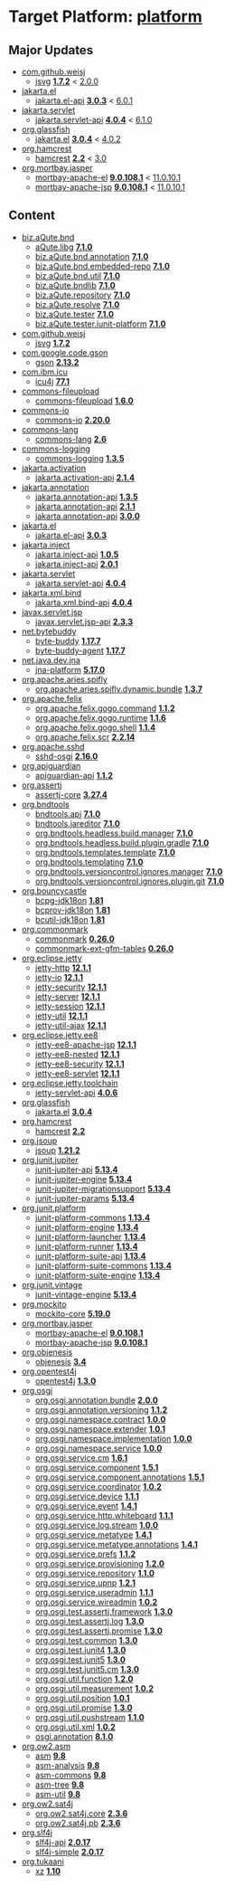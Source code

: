 # Target Platform: [platform](https://raw.githubusercontent.com/eclipse-platform/eclipse.platform.releng.aggregator/master/eclipse.platform.releng.prereqs.sdk/eclipse-sdk-prereqs.target)

## Major Updates
 - [com.github.weisj](https://repo.maven.apache.org/maven2/com/github/weisj/)
    - [jsvg](https://repo.maven.apache.org/maven2/com/github/weisj/jsvg/) **[1.7.2](https://repo.maven.apache.org/maven2/com/github/weisj/jsvg/1.7.2)** < [2.0.0](https://repo.maven.apache.org/maven2/com/github/weisj/jsvg/2.0.0/)
 - [jakarta.el](https://repo.maven.apache.org/maven2/jakarta/el/)
    - [jakarta.el-api](https://repo.maven.apache.org/maven2/jakarta/el/jakarta.el-api/) **[3.0.3](https://repo.maven.apache.org/maven2/jakarta/el/jakarta.el-api/3.0.3)** < [6.0.1](https://repo.maven.apache.org/maven2/jakarta/el/jakarta.el-api/6.0.1/)
 - [jakarta.servlet](https://repo.maven.apache.org/maven2/jakarta/servlet/)
    - [jakarta.servlet-api](https://repo.maven.apache.org/maven2/jakarta/servlet/jakarta.servlet-api/) **[4.0.4](https://repo.maven.apache.org/maven2/jakarta/servlet/jakarta.servlet-api/4.0.4)** < [6.1.0](https://repo.maven.apache.org/maven2/jakarta/servlet/jakarta.servlet-api/6.1.0/)
 - [org.glassfish](https://repo.maven.apache.org/maven2/org/glassfish/)
    - [jakarta.el](https://repo.maven.apache.org/maven2/org/glassfish/jakarta.el/) **[3.0.4](https://repo.maven.apache.org/maven2/org/glassfish/jakarta.el/3.0.4)** < [4.0.2](https://repo.maven.apache.org/maven2/org/glassfish/jakarta.el/4.0.2/)
 - [org.hamcrest](https://repo.maven.apache.org/maven2/org/hamcrest/)
    - [hamcrest](https://repo.maven.apache.org/maven2/org/hamcrest/hamcrest/) **[2.2](https://repo.maven.apache.org/maven2/org/hamcrest/hamcrest/2.2)** < [3.0](https://repo.maven.apache.org/maven2/org/hamcrest/hamcrest/3.0/)
 - [org.mortbay.jasper](https://repo.maven.apache.org/maven2/org/mortbay/jasper/)
    - [mortbay-apache-el](https://repo.maven.apache.org/maven2/org/mortbay/jasper/mortbay-apache-el/) **[9.0.108.1](https://repo.maven.apache.org/maven2/org/mortbay/jasper/mortbay-apache-el/9.0.108.1)** < [11.0.10.1](https://repo.maven.apache.org/maven2/org/mortbay/jasper/mortbay-apache-el/11.0.10.1/)
    - [mortbay-apache-jsp](https://repo.maven.apache.org/maven2/org/mortbay/jasper/mortbay-apache-jsp/) **[9.0.108.1](https://repo.maven.apache.org/maven2/org/mortbay/jasper/mortbay-apache-jsp/9.0.108.1)** < [11.0.10.1](https://repo.maven.apache.org/maven2/org/mortbay/jasper/mortbay-apache-jsp/11.0.10.1/)

## Content
 - [biz.aQute.bnd](https://repo.maven.apache.org/maven2/biz/aQute/bnd/)
    - [aQute.libg](https://repo.maven.apache.org/maven2/biz/aQute/bnd/aQute.libg/) **[7.1.0](https://repo.maven.apache.org/maven2/biz/aQute/bnd/aQute.libg/7.1.0)**
    - [biz.aQute.bnd.annotation](https://repo.maven.apache.org/maven2/biz/aQute/bnd/biz.aQute.bnd.annotation/) **[7.1.0](https://repo.maven.apache.org/maven2/biz/aQute/bnd/biz.aQute.bnd.annotation/7.1.0)**
    - [biz.aQute.bnd.embedded-repo](https://repo.maven.apache.org/maven2/biz/aQute/bnd/biz.aQute.bnd.embedded-repo/) **[7.1.0](https://repo.maven.apache.org/maven2/biz/aQute/bnd/biz.aQute.bnd.embedded-repo/7.1.0)**
    - [biz.aQute.bnd.util](https://repo.maven.apache.org/maven2/biz/aQute/bnd/biz.aQute.bnd.util/) **[7.1.0](https://repo.maven.apache.org/maven2/biz/aQute/bnd/biz.aQute.bnd.util/7.1.0)**
    - [biz.aQute.bndlib](https://repo.maven.apache.org/maven2/biz/aQute/bnd/biz.aQute.bndlib/) **[7.1.0](https://repo.maven.apache.org/maven2/biz/aQute/bnd/biz.aQute.bndlib/7.1.0)**
    - [biz.aQute.repository](https://repo.maven.apache.org/maven2/biz/aQute/bnd/biz.aQute.repository/) **[7.1.0](https://repo.maven.apache.org/maven2/biz/aQute/bnd/biz.aQute.repository/7.1.0)**
    - [biz.aQute.resolve](https://repo.maven.apache.org/maven2/biz/aQute/bnd/biz.aQute.resolve/) **[7.1.0](https://repo.maven.apache.org/maven2/biz/aQute/bnd/biz.aQute.resolve/7.1.0)**
    - [biz.aQute.tester](https://repo.maven.apache.org/maven2/biz/aQute/bnd/biz.aQute.tester/) **[7.1.0](https://repo.maven.apache.org/maven2/biz/aQute/bnd/biz.aQute.tester/7.1.0)**
    - [biz.aQute.tester.junit-platform](https://repo.maven.apache.org/maven2/biz/aQute/bnd/biz.aQute.tester.junit-platform/) **[7.1.0](https://repo.maven.apache.org/maven2/biz/aQute/bnd/biz.aQute.tester.junit-platform/7.1.0)**
 - [com.github.weisj](https://repo.maven.apache.org/maven2/com/github/weisj/)
    - [jsvg](https://repo.maven.apache.org/maven2/com/github/weisj/jsvg/) **[1.7.2](https://repo.maven.apache.org/maven2/com/github/weisj/jsvg/1.7.2)**
 - [com.google.code.gson](https://repo.maven.apache.org/maven2/com/google/code/gson/)
    - [gson](https://repo.maven.apache.org/maven2/com/google/code/gson/gson/) **[2.13.2](https://repo.maven.apache.org/maven2/com/google/code/gson/gson/2.13.2)**
 - [com.ibm.icu](https://repo.maven.apache.org/maven2/com/ibm/icu/)
    - [icu4j](https://repo.maven.apache.org/maven2/com/ibm/icu/icu4j/) **[77.1](https://repo.maven.apache.org/maven2/com/ibm/icu/icu4j/77.1)**
 - [commons-fileupload](https://repo.maven.apache.org/maven2/commons-fileupload/)
    - [commons-fileupload](https://repo.maven.apache.org/maven2/commons-fileupload/commons-fileupload/) **[1.6.0](https://repo.maven.apache.org/maven2/commons-fileupload/commons-fileupload/1.6.0)**
 - [commons-io](https://repo.maven.apache.org/maven2/commons-io/)
    - [commons-io](https://repo.maven.apache.org/maven2/commons-io/commons-io/) **[2.20.0](https://repo.maven.apache.org/maven2/commons-io/commons-io/2.20.0)**
 - [commons-lang](https://repo.maven.apache.org/maven2/commons-lang/)
    - [commons-lang](https://repo.maven.apache.org/maven2/commons-lang/commons-lang/) **[2.6](https://repo.maven.apache.org/maven2/commons-lang/commons-lang/2.6)**
 - [commons-logging](https://repo.maven.apache.org/maven2/commons-logging/)
    - [commons-logging](https://repo.maven.apache.org/maven2/commons-logging/commons-logging/) **[1.3.5](https://repo.maven.apache.org/maven2/commons-logging/commons-logging/1.3.5)**
 - [jakarta.activation](https://repo.maven.apache.org/maven2/jakarta/activation/)
    - [jakarta.activation-api](https://repo.maven.apache.org/maven2/jakarta/activation/jakarta.activation-api/) **[2.1.4](https://repo.maven.apache.org/maven2/jakarta/activation/jakarta.activation-api/2.1.4)**
 - [jakarta.annotation](https://repo.maven.apache.org/maven2/jakarta/annotation/)
    - [jakarta.annotation-api](https://repo.maven.apache.org/maven2/jakarta/annotation/jakarta.annotation-api/) **[1.3.5](https://repo.maven.apache.org/maven2/jakarta/annotation/jakarta.annotation-api/1.3.5)**
    - [jakarta.annotation-api](https://repo.maven.apache.org/maven2/jakarta/annotation/jakarta.annotation-api/) **[2.1.1](https://repo.maven.apache.org/maven2/jakarta/annotation/jakarta.annotation-api/2.1.1)**
    - [jakarta.annotation-api](https://repo.maven.apache.org/maven2/jakarta/annotation/jakarta.annotation-api/) **[3.0.0](https://repo.maven.apache.org/maven2/jakarta/annotation/jakarta.annotation-api/3.0.0)**
 - [jakarta.el](https://repo.maven.apache.org/maven2/jakarta/el/)
    - [jakarta.el-api](https://repo.maven.apache.org/maven2/jakarta/el/jakarta.el-api/) **[3.0.3](https://repo.maven.apache.org/maven2/jakarta/el/jakarta.el-api/3.0.3)**
 - [jakarta.inject](https://repo.maven.apache.org/maven2/jakarta/inject/)
    - [jakarta.inject-api](https://repo.maven.apache.org/maven2/jakarta/inject/jakarta.inject-api/) **[1.0.5](https://repo.maven.apache.org/maven2/jakarta/inject/jakarta.inject-api/1.0.5)**
    - [jakarta.inject-api](https://repo.maven.apache.org/maven2/jakarta/inject/jakarta.inject-api/) **[2.0.1](https://repo.maven.apache.org/maven2/jakarta/inject/jakarta.inject-api/2.0.1)**
 - [jakarta.servlet](https://repo.maven.apache.org/maven2/jakarta/servlet/)
    - [jakarta.servlet-api](https://repo.maven.apache.org/maven2/jakarta/servlet/jakarta.servlet-api/) **[4.0.4](https://repo.maven.apache.org/maven2/jakarta/servlet/jakarta.servlet-api/4.0.4)**
 - [jakarta.xml.bind](https://repo.maven.apache.org/maven2/jakarta/xml/bind/)
    - [jakarta.xml.bind-api](https://repo.maven.apache.org/maven2/jakarta/xml/bind/jakarta.xml.bind-api/) **[4.0.4](https://repo.maven.apache.org/maven2/jakarta/xml/bind/jakarta.xml.bind-api/4.0.4)**
 - [javax.servlet.jsp](https://repo.maven.apache.org/maven2/javax/servlet/jsp/)
    - [javax.servlet.jsp-api](https://repo.maven.apache.org/maven2/javax/servlet/jsp/javax.servlet.jsp-api/) **[2.3.3](https://repo.maven.apache.org/maven2/javax/servlet/jsp/javax.servlet.jsp-api/2.3.3)**
 - [net.bytebuddy](https://repo.maven.apache.org/maven2/net/bytebuddy/)
    - [byte-buddy](https://repo.maven.apache.org/maven2/net/bytebuddy/byte-buddy/) **[1.17.7](https://repo.maven.apache.org/maven2/net/bytebuddy/byte-buddy/1.17.7)**
    - [byte-buddy-agent](https://repo.maven.apache.org/maven2/net/bytebuddy/byte-buddy-agent/) **[1.17.7](https://repo.maven.apache.org/maven2/net/bytebuddy/byte-buddy-agent/1.17.7)**
 - [net.java.dev.jna](https://repo.maven.apache.org/maven2/net/java/dev/jna/)
    - [jna-platform](https://repo.maven.apache.org/maven2/net/java/dev/jna/jna-platform/) **[5.17.0](https://repo.maven.apache.org/maven2/net/java/dev/jna/jna-platform/5.17.0)**
 - [org.apache.aries.spifly](https://repo.maven.apache.org/maven2/org/apache/aries/spifly/)
    - [org.apache.aries.spifly.dynamic.bundle](https://repo.maven.apache.org/maven2/org/apache/aries/spifly/org.apache.aries.spifly.dynamic.bundle/) **[1.3.7](https://repo.maven.apache.org/maven2/org/apache/aries/spifly/org.apache.aries.spifly.dynamic.bundle/1.3.7)**
 - [org.apache.felix](https://repo.maven.apache.org/maven2/org/apache/felix/)
    - [org.apache.felix.gogo.command](https://repo.maven.apache.org/maven2/org/apache/felix/org.apache.felix.gogo.command/) **[1.1.2](https://repo.maven.apache.org/maven2/org/apache/felix/org.apache.felix.gogo.command/1.1.2)**
    - [org.apache.felix.gogo.runtime](https://repo.maven.apache.org/maven2/org/apache/felix/org.apache.felix.gogo.runtime/) **[1.1.6](https://repo.maven.apache.org/maven2/org/apache/felix/org.apache.felix.gogo.runtime/1.1.6)**
    - [org.apache.felix.gogo.shell](https://repo.maven.apache.org/maven2/org/apache/felix/org.apache.felix.gogo.shell/) **[1.1.4](https://repo.maven.apache.org/maven2/org/apache/felix/org.apache.felix.gogo.shell/1.1.4)**
    - [org.apache.felix.scr](https://repo.maven.apache.org/maven2/org/apache/felix/org.apache.felix.scr/) **[2.2.14](https://repo.maven.apache.org/maven2/org/apache/felix/org.apache.felix.scr/2.2.14)**
 - [org.apache.sshd](https://repo.maven.apache.org/maven2/org/apache/sshd/)
    - [sshd-osgi](https://repo.maven.apache.org/maven2/org/apache/sshd/sshd-osgi/) **[2.16.0](https://repo.maven.apache.org/maven2/org/apache/sshd/sshd-osgi/2.16.0)**
 - [org.apiguardian](https://repo.maven.apache.org/maven2/org/apiguardian/)
    - [apiguardian-api](https://repo.maven.apache.org/maven2/org/apiguardian/apiguardian-api/) **[1.1.2](https://repo.maven.apache.org/maven2/org/apiguardian/apiguardian-api/1.1.2)**
 - [org.assertj](https://repo.maven.apache.org/maven2/org/assertj/)
    - [assertj-core](https://repo.maven.apache.org/maven2/org/assertj/assertj-core/) **[3.27.4](https://repo.maven.apache.org/maven2/org/assertj/assertj-core/3.27.4)**
 - [org.bndtools](https://repo.maven.apache.org/maven2/org/bndtools/)
    - [bndtools.api](https://repo.maven.apache.org/maven2/org/bndtools/bndtools.api/) **[7.1.0](https://repo.maven.apache.org/maven2/org/bndtools/bndtools.api/7.1.0)**
    - [bndtools.jareditor](https://repo.maven.apache.org/maven2/org/bndtools/bndtools.jareditor/) **[7.1.0](https://repo.maven.apache.org/maven2/org/bndtools/bndtools.jareditor/7.1.0)**
    - [org.bndtools.headless.build.manager](https://repo.maven.apache.org/maven2/org/bndtools/org.bndtools.headless.build.manager/) **[7.1.0](https://repo.maven.apache.org/maven2/org/bndtools/org.bndtools.headless.build.manager/7.1.0)**
    - [org.bndtools.headless.build.plugin.gradle](https://repo.maven.apache.org/maven2/org/bndtools/org.bndtools.headless.build.plugin.gradle/) **[7.1.0](https://repo.maven.apache.org/maven2/org/bndtools/org.bndtools.headless.build.plugin.gradle/7.1.0)**
    - [org.bndtools.templates.template](https://repo.maven.apache.org/maven2/org/bndtools/org.bndtools.templates.template/) **[7.1.0](https://repo.maven.apache.org/maven2/org/bndtools/org.bndtools.templates.template/7.1.0)**
    - [org.bndtools.templating](https://repo.maven.apache.org/maven2/org/bndtools/org.bndtools.templating/) **[7.1.0](https://repo.maven.apache.org/maven2/org/bndtools/org.bndtools.templating/7.1.0)**
    - [org.bndtools.versioncontrol.ignores.manager](https://repo.maven.apache.org/maven2/org/bndtools/org.bndtools.versioncontrol.ignores.manager/) **[7.1.0](https://repo.maven.apache.org/maven2/org/bndtools/org.bndtools.versioncontrol.ignores.manager/7.1.0)**
    - [org.bndtools.versioncontrol.ignores.plugin.git](https://repo.maven.apache.org/maven2/org/bndtools/org.bndtools.versioncontrol.ignores.plugin.git/) **[7.1.0](https://repo.maven.apache.org/maven2/org/bndtools/org.bndtools.versioncontrol.ignores.plugin.git/7.1.0)**
 - [org.bouncycastle](https://repo.maven.apache.org/maven2/org/bouncycastle/)
    - [bcpg-jdk18on](https://repo.maven.apache.org/maven2/org/bouncycastle/bcpg-jdk18on/) **[1.81](https://repo.maven.apache.org/maven2/org/bouncycastle/bcpg-jdk18on/1.81)**
    - [bcprov-jdk18on](https://repo.maven.apache.org/maven2/org/bouncycastle/bcprov-jdk18on/) **[1.81](https://repo.maven.apache.org/maven2/org/bouncycastle/bcprov-jdk18on/1.81)**
    - [bcutil-jdk18on](https://repo.maven.apache.org/maven2/org/bouncycastle/bcutil-jdk18on/) **[1.81](https://repo.maven.apache.org/maven2/org/bouncycastle/bcutil-jdk18on/1.81)**
 - [org.commonmark](https://repo.maven.apache.org/maven2/org/commonmark/)
    - [commonmark](https://repo.maven.apache.org/maven2/org/commonmark/commonmark/) **[0.26.0](https://repo.maven.apache.org/maven2/org/commonmark/commonmark/0.26.0)**
    - [commonmark-ext-gfm-tables](https://repo.maven.apache.org/maven2/org/commonmark/commonmark-ext-gfm-tables/) **[0.26.0](https://repo.maven.apache.org/maven2/org/commonmark/commonmark-ext-gfm-tables/0.26.0)**
 - [org.eclipse.jetty](https://repo.maven.apache.org/maven2/org/eclipse/jetty/)
    - [jetty-http](https://repo.maven.apache.org/maven2/org/eclipse/jetty/jetty-http/) **[12.1.1](https://repo.maven.apache.org/maven2/org/eclipse/jetty/jetty-http/12.1.1)**
    - [jetty-io](https://repo.maven.apache.org/maven2/org/eclipse/jetty/jetty-io/) **[12.1.1](https://repo.maven.apache.org/maven2/org/eclipse/jetty/jetty-io/12.1.1)**
    - [jetty-security](https://repo.maven.apache.org/maven2/org/eclipse/jetty/jetty-security/) **[12.1.1](https://repo.maven.apache.org/maven2/org/eclipse/jetty/jetty-security/12.1.1)**
    - [jetty-server](https://repo.maven.apache.org/maven2/org/eclipse/jetty/jetty-server/) **[12.1.1](https://repo.maven.apache.org/maven2/org/eclipse/jetty/jetty-server/12.1.1)**
    - [jetty-session](https://repo.maven.apache.org/maven2/org/eclipse/jetty/jetty-session/) **[12.1.1](https://repo.maven.apache.org/maven2/org/eclipse/jetty/jetty-session/12.1.1)**
    - [jetty-util](https://repo.maven.apache.org/maven2/org/eclipse/jetty/jetty-util/) **[12.1.1](https://repo.maven.apache.org/maven2/org/eclipse/jetty/jetty-util/12.1.1)**
    - [jetty-util-ajax](https://repo.maven.apache.org/maven2/org/eclipse/jetty/jetty-util-ajax/) **[12.1.1](https://repo.maven.apache.org/maven2/org/eclipse/jetty/jetty-util-ajax/12.1.1)**
 - [org.eclipse.jetty.ee8](https://repo.maven.apache.org/maven2/org/eclipse/jetty/ee8/)
    - [jetty-ee8-apache-jsp](https://repo.maven.apache.org/maven2/org/eclipse/jetty/ee8/jetty-ee8-apache-jsp/) **[12.1.1](https://repo.maven.apache.org/maven2/org/eclipse/jetty/ee8/jetty-ee8-apache-jsp/12.1.1)**
    - [jetty-ee8-nested](https://repo.maven.apache.org/maven2/org/eclipse/jetty/ee8/jetty-ee8-nested/) **[12.1.1](https://repo.maven.apache.org/maven2/org/eclipse/jetty/ee8/jetty-ee8-nested/12.1.1)**
    - [jetty-ee8-security](https://repo.maven.apache.org/maven2/org/eclipse/jetty/ee8/jetty-ee8-security/) **[12.1.1](https://repo.maven.apache.org/maven2/org/eclipse/jetty/ee8/jetty-ee8-security/12.1.1)**
    - [jetty-ee8-servlet](https://repo.maven.apache.org/maven2/org/eclipse/jetty/ee8/jetty-ee8-servlet/) **[12.1.1](https://repo.maven.apache.org/maven2/org/eclipse/jetty/ee8/jetty-ee8-servlet/12.1.1)**
 - [org.eclipse.jetty.toolchain](https://repo.maven.apache.org/maven2/org/eclipse/jetty/toolchain/)
    - [jetty-servlet-api](https://repo.maven.apache.org/maven2/org/eclipse/jetty/toolchain/jetty-servlet-api/) **[4.0.6](https://repo.maven.apache.org/maven2/org/eclipse/jetty/toolchain/jetty-servlet-api/4.0.6)**
 - [org.glassfish](https://repo.maven.apache.org/maven2/org/glassfish/)
    - [jakarta.el](https://repo.maven.apache.org/maven2/org/glassfish/jakarta.el/) **[3.0.4](https://repo.maven.apache.org/maven2/org/glassfish/jakarta.el/3.0.4)**
 - [org.hamcrest](https://repo.maven.apache.org/maven2/org/hamcrest/)
    - [hamcrest](https://repo.maven.apache.org/maven2/org/hamcrest/hamcrest/) **[2.2](https://repo.maven.apache.org/maven2/org/hamcrest/hamcrest/2.2)**
 - [org.jsoup](https://repo.maven.apache.org/maven2/org/jsoup/)
    - [jsoup](https://repo.maven.apache.org/maven2/org/jsoup/jsoup/) **[1.21.2](https://repo.maven.apache.org/maven2/org/jsoup/jsoup/1.21.2)**
 - [org.junit.jupiter](https://repo.maven.apache.org/maven2/org/junit/jupiter/)
    - [junit-jupiter-api](https://repo.maven.apache.org/maven2/org/junit/jupiter/junit-jupiter-api/) **[5.13.4](https://repo.maven.apache.org/maven2/org/junit/jupiter/junit-jupiter-api/5.13.4)**
    - [junit-jupiter-engine](https://repo.maven.apache.org/maven2/org/junit/jupiter/junit-jupiter-engine/) **[5.13.4](https://repo.maven.apache.org/maven2/org/junit/jupiter/junit-jupiter-engine/5.13.4)**
    - [junit-jupiter-migrationsupport](https://repo.maven.apache.org/maven2/org/junit/jupiter/junit-jupiter-migrationsupport/) **[5.13.4](https://repo.maven.apache.org/maven2/org/junit/jupiter/junit-jupiter-migrationsupport/5.13.4)**
    - [junit-jupiter-params](https://repo.maven.apache.org/maven2/org/junit/jupiter/junit-jupiter-params/) **[5.13.4](https://repo.maven.apache.org/maven2/org/junit/jupiter/junit-jupiter-params/5.13.4)**
 - [org.junit.platform](https://repo.maven.apache.org/maven2/org/junit/platform/)
    - [junit-platform-commons](https://repo.maven.apache.org/maven2/org/junit/platform/junit-platform-commons/) **[1.13.4](https://repo.maven.apache.org/maven2/org/junit/platform/junit-platform-commons/1.13.4)**
    - [junit-platform-engine](https://repo.maven.apache.org/maven2/org/junit/platform/junit-platform-engine/) **[1.13.4](https://repo.maven.apache.org/maven2/org/junit/platform/junit-platform-engine/1.13.4)**
    - [junit-platform-launcher](https://repo.maven.apache.org/maven2/org/junit/platform/junit-platform-launcher/) **[1.13.4](https://repo.maven.apache.org/maven2/org/junit/platform/junit-platform-launcher/1.13.4)**
    - [junit-platform-runner](https://repo.maven.apache.org/maven2/org/junit/platform/junit-platform-runner/) **[1.13.4](https://repo.maven.apache.org/maven2/org/junit/platform/junit-platform-runner/1.13.4)**
    - [junit-platform-suite-api](https://repo.maven.apache.org/maven2/org/junit/platform/junit-platform-suite-api/) **[1.13.4](https://repo.maven.apache.org/maven2/org/junit/platform/junit-platform-suite-api/1.13.4)**
    - [junit-platform-suite-commons](https://repo.maven.apache.org/maven2/org/junit/platform/junit-platform-suite-commons/) **[1.13.4](https://repo.maven.apache.org/maven2/org/junit/platform/junit-platform-suite-commons/1.13.4)**
    - [junit-platform-suite-engine](https://repo.maven.apache.org/maven2/org/junit/platform/junit-platform-suite-engine/) **[1.13.4](https://repo.maven.apache.org/maven2/org/junit/platform/junit-platform-suite-engine/1.13.4)**
 - [org.junit.vintage](https://repo.maven.apache.org/maven2/org/junit/vintage/)
    - [junit-vintage-engine](https://repo.maven.apache.org/maven2/org/junit/vintage/junit-vintage-engine/) **[5.13.4](https://repo.maven.apache.org/maven2/org/junit/vintage/junit-vintage-engine/5.13.4)**
 - [org.mockito](https://repo.maven.apache.org/maven2/org/mockito/)
    - [mockito-core](https://repo.maven.apache.org/maven2/org/mockito/mockito-core/) **[5.19.0](https://repo.maven.apache.org/maven2/org/mockito/mockito-core/5.19.0)**
 - [org.mortbay.jasper](https://repo.maven.apache.org/maven2/org/mortbay/jasper/)
    - [mortbay-apache-el](https://repo.maven.apache.org/maven2/org/mortbay/jasper/mortbay-apache-el/) **[9.0.108.1](https://repo.maven.apache.org/maven2/org/mortbay/jasper/mortbay-apache-el/9.0.108.1)**
    - [mortbay-apache-jsp](https://repo.maven.apache.org/maven2/org/mortbay/jasper/mortbay-apache-jsp/) **[9.0.108.1](https://repo.maven.apache.org/maven2/org/mortbay/jasper/mortbay-apache-jsp/9.0.108.1)**
 - [org.objenesis](https://repo.maven.apache.org/maven2/org/objenesis/)
    - [objenesis](https://repo.maven.apache.org/maven2/org/objenesis/objenesis/) **[3.4](https://repo.maven.apache.org/maven2/org/objenesis/objenesis/3.4)**
 - [org.opentest4j](https://repo.maven.apache.org/maven2/org/opentest4j/)
    - [opentest4j](https://repo.maven.apache.org/maven2/org/opentest4j/opentest4j/) **[1.3.0](https://repo.maven.apache.org/maven2/org/opentest4j/opentest4j/1.3.0)**
 - [org.osgi](https://repo.maven.apache.org/maven2/org/osgi/)
    - [org.osgi.annotation.bundle](https://repo.maven.apache.org/maven2/org/osgi/org.osgi.annotation.bundle/) **[2.0.0](https://repo.maven.apache.org/maven2/org/osgi/org.osgi.annotation.bundle/2.0.0)**
    - [org.osgi.annotation.versioning](https://repo.maven.apache.org/maven2/org/osgi/org.osgi.annotation.versioning/) **[1.1.2](https://repo.maven.apache.org/maven2/org/osgi/org.osgi.annotation.versioning/1.1.2)**
    - [org.osgi.namespace.contract](https://repo.maven.apache.org/maven2/org/osgi/org.osgi.namespace.contract/) **[1.0.0](https://repo.maven.apache.org/maven2/org/osgi/org.osgi.namespace.contract/1.0.0)**
    - [org.osgi.namespace.extender](https://repo.maven.apache.org/maven2/org/osgi/org.osgi.namespace.extender/) **[1.0.1](https://repo.maven.apache.org/maven2/org/osgi/org.osgi.namespace.extender/1.0.1)**
    - [org.osgi.namespace.implementation](https://repo.maven.apache.org/maven2/org/osgi/org.osgi.namespace.implementation/) **[1.0.0](https://repo.maven.apache.org/maven2/org/osgi/org.osgi.namespace.implementation/1.0.0)**
    - [org.osgi.namespace.service](https://repo.maven.apache.org/maven2/org/osgi/org.osgi.namespace.service/) **[1.0.0](https://repo.maven.apache.org/maven2/org/osgi/org.osgi.namespace.service/1.0.0)**
    - [org.osgi.service.cm](https://repo.maven.apache.org/maven2/org/osgi/org.osgi.service.cm/) **[1.6.1](https://repo.maven.apache.org/maven2/org/osgi/org.osgi.service.cm/1.6.1)**
    - [org.osgi.service.component](https://repo.maven.apache.org/maven2/org/osgi/org.osgi.service.component/) **[1.5.1](https://repo.maven.apache.org/maven2/org/osgi/org.osgi.service.component/1.5.1)**
    - [org.osgi.service.component.annotations](https://repo.maven.apache.org/maven2/org/osgi/org.osgi.service.component.annotations/) **[1.5.1](https://repo.maven.apache.org/maven2/org/osgi/org.osgi.service.component.annotations/1.5.1)**
    - [org.osgi.service.coordinator](https://repo.maven.apache.org/maven2/org/osgi/org.osgi.service.coordinator/) **[1.0.2](https://repo.maven.apache.org/maven2/org/osgi/org.osgi.service.coordinator/1.0.2)**
    - [org.osgi.service.device](https://repo.maven.apache.org/maven2/org/osgi/org.osgi.service.device/) **[1.1.1](https://repo.maven.apache.org/maven2/org/osgi/org.osgi.service.device/1.1.1)**
    - [org.osgi.service.event](https://repo.maven.apache.org/maven2/org/osgi/org.osgi.service.event/) **[1.4.1](https://repo.maven.apache.org/maven2/org/osgi/org.osgi.service.event/1.4.1)**
    - [org.osgi.service.http.whiteboard](https://repo.maven.apache.org/maven2/org/osgi/org.osgi.service.http.whiteboard/) **[1.1.1](https://repo.maven.apache.org/maven2/org/osgi/org.osgi.service.http.whiteboard/1.1.1)**
    - [org.osgi.service.log.stream](https://repo.maven.apache.org/maven2/org/osgi/org.osgi.service.log.stream/) **[1.0.0](https://repo.maven.apache.org/maven2/org/osgi/org.osgi.service.log.stream/1.0.0)**
    - [org.osgi.service.metatype](https://repo.maven.apache.org/maven2/org/osgi/org.osgi.service.metatype/) **[1.4.1](https://repo.maven.apache.org/maven2/org/osgi/org.osgi.service.metatype/1.4.1)**
    - [org.osgi.service.metatype.annotations](https://repo.maven.apache.org/maven2/org/osgi/org.osgi.service.metatype.annotations/) **[1.4.1](https://repo.maven.apache.org/maven2/org/osgi/org.osgi.service.metatype.annotations/1.4.1)**
    - [org.osgi.service.prefs](https://repo.maven.apache.org/maven2/org/osgi/org.osgi.service.prefs/) **[1.1.2](https://repo.maven.apache.org/maven2/org/osgi/org.osgi.service.prefs/1.1.2)**
    - [org.osgi.service.provisioning](https://repo.maven.apache.org/maven2/org/osgi/org.osgi.service.provisioning/) **[1.2.0](https://repo.maven.apache.org/maven2/org/osgi/org.osgi.service.provisioning/1.2.0)**
    - [org.osgi.service.repository](https://repo.maven.apache.org/maven2/org/osgi/org.osgi.service.repository/) **[1.1.0](https://repo.maven.apache.org/maven2/org/osgi/org.osgi.service.repository/1.1.0)**
    - [org.osgi.service.upnp](https://repo.maven.apache.org/maven2/org/osgi/org.osgi.service.upnp/) **[1.2.1](https://repo.maven.apache.org/maven2/org/osgi/org.osgi.service.upnp/1.2.1)**
    - [org.osgi.service.useradmin](https://repo.maven.apache.org/maven2/org/osgi/org.osgi.service.useradmin/) **[1.1.1](https://repo.maven.apache.org/maven2/org/osgi/org.osgi.service.useradmin/1.1.1)**
    - [org.osgi.service.wireadmin](https://repo.maven.apache.org/maven2/org/osgi/org.osgi.service.wireadmin/) **[1.0.2](https://repo.maven.apache.org/maven2/org/osgi/org.osgi.service.wireadmin/1.0.2)**
    - [org.osgi.test.assertj.framework](https://repo.maven.apache.org/maven2/org/osgi/org.osgi.test.assertj.framework/) **[1.3.0](https://repo.maven.apache.org/maven2/org/osgi/org.osgi.test.assertj.framework/1.3.0)**
    - [org.osgi.test.assertj.log](https://repo.maven.apache.org/maven2/org/osgi/org.osgi.test.assertj.log/) **[1.3.0](https://repo.maven.apache.org/maven2/org/osgi/org.osgi.test.assertj.log/1.3.0)**
    - [org.osgi.test.assertj.promise](https://repo.maven.apache.org/maven2/org/osgi/org.osgi.test.assertj.promise/) **[1.3.0](https://repo.maven.apache.org/maven2/org/osgi/org.osgi.test.assertj.promise/1.3.0)**
    - [org.osgi.test.common](https://repo.maven.apache.org/maven2/org/osgi/org.osgi.test.common/) **[1.3.0](https://repo.maven.apache.org/maven2/org/osgi/org.osgi.test.common/1.3.0)**
    - [org.osgi.test.junit4](https://repo.maven.apache.org/maven2/org/osgi/org.osgi.test.junit4/) **[1.3.0](https://repo.maven.apache.org/maven2/org/osgi/org.osgi.test.junit4/1.3.0)**
    - [org.osgi.test.junit5](https://repo.maven.apache.org/maven2/org/osgi/org.osgi.test.junit5/) **[1.3.0](https://repo.maven.apache.org/maven2/org/osgi/org.osgi.test.junit5/1.3.0)**
    - [org.osgi.test.junit5.cm](https://repo.maven.apache.org/maven2/org/osgi/org.osgi.test.junit5.cm/) **[1.3.0](https://repo.maven.apache.org/maven2/org/osgi/org.osgi.test.junit5.cm/1.3.0)**
    - [org.osgi.util.function](https://repo.maven.apache.org/maven2/org/osgi/org.osgi.util.function/) **[1.2.0](https://repo.maven.apache.org/maven2/org/osgi/org.osgi.util.function/1.2.0)**
    - [org.osgi.util.measurement](https://repo.maven.apache.org/maven2/org/osgi/org.osgi.util.measurement/) **[1.0.2](https://repo.maven.apache.org/maven2/org/osgi/org.osgi.util.measurement/1.0.2)**
    - [org.osgi.util.position](https://repo.maven.apache.org/maven2/org/osgi/org.osgi.util.position/) **[1.0.1](https://repo.maven.apache.org/maven2/org/osgi/org.osgi.util.position/1.0.1)**
    - [org.osgi.util.promise](https://repo.maven.apache.org/maven2/org/osgi/org.osgi.util.promise/) **[1.3.0](https://repo.maven.apache.org/maven2/org/osgi/org.osgi.util.promise/1.3.0)**
    - [org.osgi.util.pushstream](https://repo.maven.apache.org/maven2/org/osgi/org.osgi.util.pushstream/) **[1.1.0](https://repo.maven.apache.org/maven2/org/osgi/org.osgi.util.pushstream/1.1.0)**
    - [org.osgi.util.xml](https://repo.maven.apache.org/maven2/org/osgi/org.osgi.util.xml/) **[1.0.2](https://repo.maven.apache.org/maven2/org/osgi/org.osgi.util.xml/1.0.2)**
    - [osgi.annotation](https://repo.maven.apache.org/maven2/org/osgi/osgi.annotation/) **[8.1.0](https://repo.maven.apache.org/maven2/org/osgi/osgi.annotation/8.1.0)**
 - [org.ow2.asm](https://repo.maven.apache.org/maven2/org/ow2/asm/)
    - [asm](https://repo.maven.apache.org/maven2/org/ow2/asm/asm/) **[9.8](https://repo.maven.apache.org/maven2/org/ow2/asm/asm/9.8)**
    - [asm-analysis](https://repo.maven.apache.org/maven2/org/ow2/asm/asm-analysis/) **[9.8](https://repo.maven.apache.org/maven2/org/ow2/asm/asm-analysis/9.8)**
    - [asm-commons](https://repo.maven.apache.org/maven2/org/ow2/asm/asm-commons/) **[9.8](https://repo.maven.apache.org/maven2/org/ow2/asm/asm-commons/9.8)**
    - [asm-tree](https://repo.maven.apache.org/maven2/org/ow2/asm/asm-tree/) **[9.8](https://repo.maven.apache.org/maven2/org/ow2/asm/asm-tree/9.8)**
    - [asm-util](https://repo.maven.apache.org/maven2/org/ow2/asm/asm-util/) **[9.8](https://repo.maven.apache.org/maven2/org/ow2/asm/asm-util/9.8)**
 - [org.ow2.sat4j](https://repo.maven.apache.org/maven2/org/ow2/sat4j/)
    - [org.ow2.sat4j.core](https://repo.maven.apache.org/maven2/org/ow2/sat4j/org.ow2.sat4j.core/) **[2.3.6](https://repo.maven.apache.org/maven2/org/ow2/sat4j/org.ow2.sat4j.core/2.3.6)**
    - [org.ow2.sat4j.pb](https://repo.maven.apache.org/maven2/org/ow2/sat4j/org.ow2.sat4j.pb/) **[2.3.6](https://repo.maven.apache.org/maven2/org/ow2/sat4j/org.ow2.sat4j.pb/2.3.6)**
 - [org.slf4j](https://repo.maven.apache.org/maven2/org/slf4j/)
    - [slf4j-api](https://repo.maven.apache.org/maven2/org/slf4j/slf4j-api/) **[2.0.17](https://repo.maven.apache.org/maven2/org/slf4j/slf4j-api/2.0.17)**
    - [slf4j-simple](https://repo.maven.apache.org/maven2/org/slf4j/slf4j-simple/) **[2.0.17](https://repo.maven.apache.org/maven2/org/slf4j/slf4j-simple/2.0.17)**
 - [org.tukaani](https://repo.maven.apache.org/maven2/org/tukaani/)
    - [xz](https://repo.maven.apache.org/maven2/org/tukaani/xz/) **[1.10](https://repo.maven.apache.org/maven2/org/tukaani/xz/1.10)**

